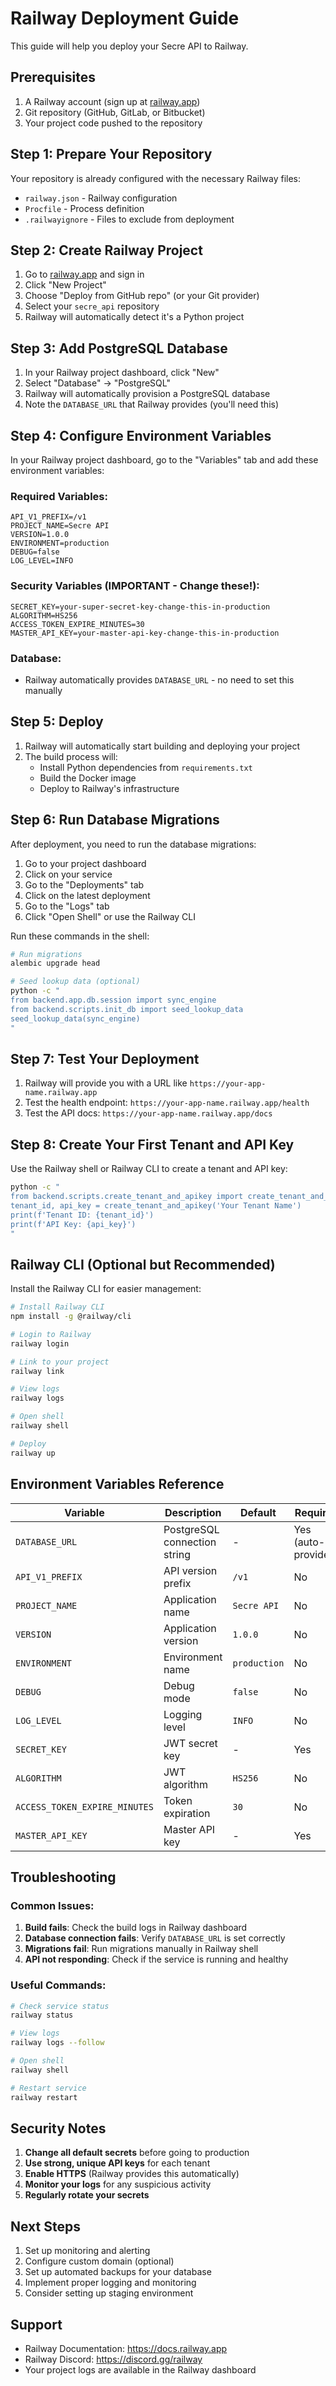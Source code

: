 # Railway Deployment Guide

This guide will help you deploy your Secre API to Railway.

## Prerequisites

1. A Railway account (sign up at [railway.app](https://railway.app))
2. Git repository (GitHub, GitLab, or Bitbucket)
3. Your project code pushed to the repository

## Step 1: Prepare Your Repository

Your repository is already configured with the necessary Railway files:
- `railway.json` - Railway configuration
- `Procfile` - Process definition
- `.railwayignore` - Files to exclude from deployment

## Step 2: Create Railway Project

1. Go to [railway.app](https://railway.app) and sign in
2. Click "New Project"
3. Choose "Deploy from GitHub repo" (or your Git provider)
4. Select your `secre_api` repository
5. Railway will automatically detect it's a Python project

## Step 3: Add PostgreSQL Database

1. In your Railway project dashboard, click "New"
2. Select "Database" → "PostgreSQL"
3. Railway will automatically provision a PostgreSQL database
4. Note the `DATABASE_URL` that Railway provides (you'll need this)

## Step 4: Configure Environment Variables

In your Railway project dashboard, go to the "Variables" tab and add these environment variables:

### Required Variables:
```
API_V1_PREFIX=/v1
PROJECT_NAME=Secre API
VERSION=1.0.0
ENVIRONMENT=production
DEBUG=false
LOG_LEVEL=INFO
```

### Security Variables (IMPORTANT - Change these!):
```
SECRET_KEY=your-super-secret-key-change-this-in-production
ALGORITHM=HS256
ACCESS_TOKEN_EXPIRE_MINUTES=30
MASTER_API_KEY=your-master-api-key-change-this-in-production
```

### Database:
- Railway automatically provides `DATABASE_URL` - no need to set this manually

## Step 5: Deploy

1. Railway will automatically start building and deploying your project
2. The build process will:
   - Install Python dependencies from `requirements.txt`
   - Build the Docker image
   - Deploy to Railway's infrastructure

## Step 6: Run Database Migrations

After deployment, you need to run the database migrations:

1. Go to your project dashboard
2. Click on your service
3. Go to the "Deployments" tab
4. Click on the latest deployment
5. Go to the "Logs" tab
6. Click "Open Shell" or use the Railway CLI

Run these commands in the shell:
```bash
# Run migrations
alembic upgrade head

# Seed lookup data (optional)
python -c "
from backend.app.db.session import sync_engine
from backend.scripts.init_db import seed_lookup_data
seed_lookup_data(sync_engine)
"
```

## Step 7: Test Your Deployment

1. Railway will provide you with a URL like `https://your-app-name.railway.app`
2. Test the health endpoint: `https://your-app-name.railway.app/health`
3. Test the API docs: `https://your-app-name.railway.app/docs`

## Step 8: Create Your First Tenant and API Key

Use the Railway shell or Railway CLI to create a tenant and API key:

```bash
python -c "
from backend.scripts.create_tenant_and_apikey import create_tenant_and_apikey
tenant_id, api_key = create_tenant_and_apikey('Your Tenant Name')
print(f'Tenant ID: {tenant_id}')
print(f'API Key: {api_key}')
"
```

## Railway CLI (Optional but Recommended)

Install the Railway CLI for easier management:

```bash
# Install Railway CLI
npm install -g @railway/cli

# Login to Railway
railway login

# Link to your project
railway link

# View logs
railway logs

# Open shell
railway shell

# Deploy
railway up
```

## Environment Variables Reference

| Variable | Description | Default | Required |
|----------|-------------|---------|----------|
| `DATABASE_URL` | PostgreSQL connection string | - | Yes (auto-provided) |
| `API_V1_PREFIX` | API version prefix | `/v1` | No |
| `PROJECT_NAME` | Application name | `Secre API` | No |
| `VERSION` | Application version | `1.0.0` | No |
| `ENVIRONMENT` | Environment name | `production` | No |
| `DEBUG` | Debug mode | `false` | No |
| `LOG_LEVEL` | Logging level | `INFO` | No |
| `SECRET_KEY` | JWT secret key | - | Yes |
| `ALGORITHM` | JWT algorithm | `HS256` | No |
| `ACCESS_TOKEN_EXPIRE_MINUTES` | Token expiration | `30` | No |
| `MASTER_API_KEY` | Master API key | - | Yes |

## Troubleshooting

### Common Issues:

1. **Build fails**: Check the build logs in Railway dashboard
2. **Database connection fails**: Verify `DATABASE_URL` is set correctly
3. **Migrations fail**: Run migrations manually in Railway shell
4. **API not responding**: Check if the service is running and healthy

### Useful Commands:

```bash
# Check service status
railway status

# View logs
railway logs --follow

# Open shell
railway shell

# Restart service
railway restart
```

## Security Notes

1. **Change all default secrets** before going to production
2. **Use strong, unique API keys** for each tenant
3. **Enable HTTPS** (Railway provides this automatically)
4. **Monitor your logs** for any suspicious activity
5. **Regularly rotate your secrets**

## Next Steps

1. Set up monitoring and alerting
2. Configure custom domain (optional)
3. Set up automated backups for your database
4. Implement proper logging and monitoring
5. Consider setting up staging environment

## Support

- Railway Documentation: https://docs.railway.app
- Railway Discord: https://discord.gg/railway
- Your project logs are available in the Railway dashboard
